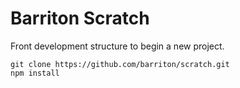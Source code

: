 # Barriton Scratch
Front development structure to begin a new project.
```
git clone https://github.com/barriton/scratch.git
npm install
```